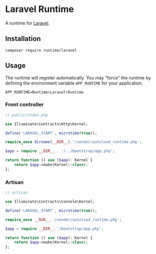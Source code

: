 # Laravel Runtime

A runtime for [Laravel](https://laravel.com/).

## Installation

```
composer require runtime/laravel
```

## Usage

The runtime will register automatically. You may "force" the runtime by defining
the environment variable `APP_RUNTIME` for your application.

```
APP_RUNTIME=Runtime\Laravel\Runtime
```

### Front controller

```php
// public/index.php

use Illuminate\Contracts\Http\Kernel;

define('LARAVEL_START', microtime(true));

require_once dirname(__DIR__).'/vendor/autoload_runtime.php';

$app = require __DIR__ . '/../bootstrap/app.php';

return function () use ($app): Kernel {
    return $app->make(Kernel::class);
};
```

### Artisan

```php
// artisan

use Illuminate\Contracts\Console\Kernel;

define('LARAVEL_START', microtime(true));

require_once __DIR__.'/vendor/autoload_runtime.php';

$app = require __DIR__.'/bootstrap/app.php';

return function () use ($app): Kernel {
    return $app->make(Kernel::class);
};

```
